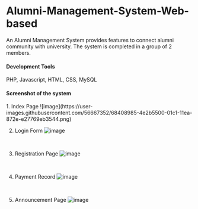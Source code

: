 # Alumni-Management-System-Web-based

An Alumni Management System provides features to connect alumni community with university. The system is completed in a group of 2 members.

<h4>Development Tools</h4>
PHP, Javascript, HTML, CSS, MySQL

<h4>Screenshot of the system</h4>
1. Index Page
![image](https://user-images.githubusercontent.com/56667352/68408985-4e2b5500-01c1-11ea-872e-e27769eb3544.png)
</br>

2. Login Form
![image](https://user-images.githubusercontent.com/56667352/68409097-7915a900-01c1-11ea-90f7-22bc440bbd56.png)
</br>

3. Registration Page
![image](https://user-images.githubusercontent.com/56667352/68409154-90ed2d00-01c1-11ea-9e1f-56427e745f34.png)
</br>

4. Payment Record
![image](https://user-images.githubusercontent.com/56667352/68409282-c4c85280-01c1-11ea-94ad-371b7ce1b709.png)
</br>

5. Announcement Page
![image](https://user-images.githubusercontent.com/56667352/68409340-df023080-01c1-11ea-9288-96491e54cbc5.png)
</br>

